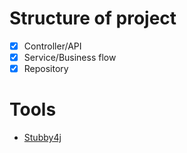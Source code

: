 # Structure of project
* [x] Controller/API
* [x] Service/Business flow
* [x] Repository

# Tools
* [Stubby4j](https://github.com/azagniotov/stubby4j)
